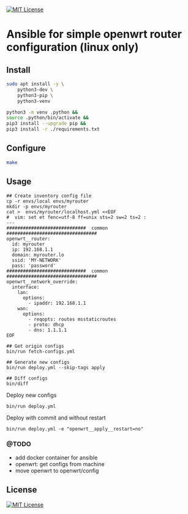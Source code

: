 [![MIT License][license-image]][license-url]

# Ansible for simple openwrt router configuration (linux only)

## Install

```sh
sudo apt install -y \
    python3-dev \
    python3-pip \
    python3-venv

python3 -m venv .python &&
source .python/bin/activate &&
pip3 install --upgrade pip &&
pip3 install -r ./requirements.txt
```

## Configure

```sh
make
```

## Usage

```
## Create inventory config file
cp -r envs/local envs/myrouter
mkdir -p envs/myrouter
cat >  envs/myrouter/localhost.yml <<EOF
#  vim: set et fenc=utf-8 ff=unix sts=2 sw=2 ts=2 :
---
#############################  common  #################################
openwrt__router:
  id: myrouter
  ip: 192.168.1.1
  domain: myrouter.lo
  ssid: 'MY-NETWORK'
  pass: 'password'
#############################  common  #################################
openwrt__network_override:
  interface:
    lan:
      options:
        - ipaddr: 192.168.1.1
    wan:
      options:
        - reqopts: routes msstaticroutes
        - proto: dhcp
        - dns: 1.1.1.1
EOF

## Get origin configs
bin/run fetch-configs.yml

## Generate new configs
bin/run deploy.yml --skip-tags apply

## Diff configs
bin/diff
```

Deploy new configs

```
bin/run deploy.yml
```

Deploy with commit and without restart

```
bin/run deploy.yml -e "openwrt__apply__restart=no"
```


### @TODO

- add docker container for ansible
- openwrt: get configs from machine
- move openwrt to openwrt/config

## License

[![MIT License][license-image]][license-url]


[license-image]: http://img.shields.io/badge/license-MIT-blue.svg?style=flat
[license-url]: LICENSE
